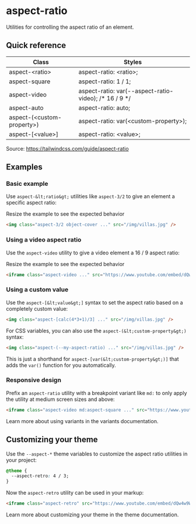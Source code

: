 # aspect-ratio

Utilities for controlling the aspect ratio of an element.

## Quick reference

| Class                      | Styles                                                  |
| -------------------------- | ------------------------------------------------------- |
| aspect-&lt;ratio&gt;             | aspect-ratio: &lt;ratio&gt;;                                  |
| aspect-square              | aspect-ratio: 1 / 1;                                    |
| aspect-video               | aspect-ratio: var(--aspect-ratio-video); /* 16 / 9 */ |
| aspect-auto                | aspect-ratio: auto;                                     |
| aspect-(&lt;custom-property&gt;) | aspect-ratio: var(&lt;custom-property&gt;);                   |
| aspect-\[&lt;value&gt;\]         | aspect-ratio: &lt;value&gt;;                                  |

Source: https://tailwindcss.com/guide/aspect-ratio

## Examples

### Basic example

Use `aspect-&lt;ratio&gt;` utilities like `aspect-3/2` to give an element a specific aspect ratio:

Resize the example to see the expected behavior

```html
<img class="aspect-3/2 object-cover ..." src="/img/villas.jpg" />
```

### Using a video aspect ratio

Use the `aspect-video` utility to give a video element a 16 / 9 aspect ratio:

Resize the example to see the expected behavior

```html
<iframe class="aspect-video ..." src="https://www.youtube.com/embed/dQw4w9WgXcQ"></iframe>
```

### Using a custom value

Use the `aspect-[&lt;value&gt;]` syntax to set the aspect ratio based on a completely custom value:

```html
<img class="aspect-[calc(4*3+1)/3] ..." src="/img/villas.jpg" />
```

For CSS variables, you can also use the `aspect-(&lt;custom-property&gt;)` syntax:

```html
<img class="aspect-(--my-aspect-ratio) ..." src="/img/villas.jpg" />
```

This is just a shorthand for `aspect-[var(&lt;custom-property&gt;)]` that adds the `var()` function for you automatically.

### Responsive design

Prefix an `aspect-ratio` utility with a breakpoint variant like `md:` to only apply the utility at medium screen sizes and above:

```html
<iframe class="aspect-video md:aspect-square ..." src="https://www.youtube.com/embed/dQw4w9WgXcQ"></iframe>
```

Learn more about using variants in the variants documentation.

## Customizing your theme

Use the `--aspect-*` theme variables to customize the aspect ratio utilities in your project:

```css
@theme {
  --aspect-retro: 4 / 3;
}
```

Now the `aspect-retro` utility can be used in your markup:

```html
<iframe class="aspect-retro" src="https://www.youtube.com/embed/dQw4w9WgXcQ"></iframe>
```

Learn more about customizing your theme in the theme documentation.
